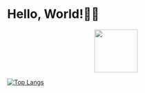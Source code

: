 # Hello, World!:woman_technologist:
 
<div id="header" align="center">
  <img src="https://media.giphy.com/media/HwBlFQZFcAoUcPHZdX/giphy.gif" width="100"/>
</div>

[![Top Langs](https://github-readme-stats.vercel.app/api/top-langs/?username=Florence-nyokabi&langs_count=20&layout=compact&theme=vision-friendly-dark&count_private=true)](https://github.com/anuraghazra/github-readme-stats)
